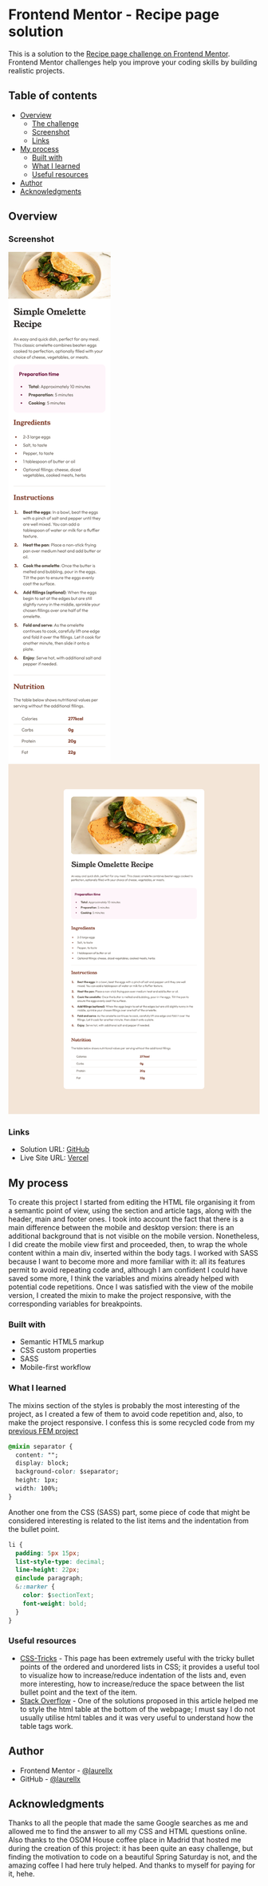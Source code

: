 # Frontend Mentor - Recipe page solution

This is a solution to the [Recipe page challenge on Frontend Mentor](https://www.frontendmentor.io/challenges/recipe-page-KiTsR8QQKm). Frontend Mentor challenges help you improve your coding skills by building realistic projects.

## Table of contents

- [Overview](#overview)
  - [The challenge](#the-challenge)
  - [Screenshot](#screenshot)
  - [Links](#links)
- [My process](#my-process)
  - [Built with](#built-with)
  - [What I learned](#what-i-learned)
  - [Useful resources](#useful-resources)
- [Author](#author)
- [Acknowledgments](#acknowledgments)

## Overview

### Screenshot

![Mobile](/assets/images/solution/Mobile.png)
![Desktop](/assets/images/solution/Desktop.png)

### Links

- Solution URL: [GitHub](https://github.com/laurellx/FEM-recipe-page-main)
- Live Site URL: [Vercel](fem-recipe-page-main.vercel.app)

## My process

To create this project I started from editing the HTML file organising it from a semantic point of view, using the section and article tags, along with the header, main and footer ones. I took into account the fact that there is a main difference between the mobile and desktop version: there is an additional background that is not visible on the mobile version. Nonetheless, I did create the mobile view first and proceeded, then, to wrap the whole content within a main div, inserted within the body tags.
I worked with SASS because I want to become more and more familiar with it: all its features permit to avoid repeating code and, although I am confident I could have saved some more, I think the variables and mixins already helped with potential code repetitions.
Once I was satisfied with the view of the mobile version, I created the mixin to make the project responsive, with the corresponding variables for breakpoints.

### Built with

- Semantic HTML5 markup
- CSS custom properties
- SASS
- Mobile-first workflow

### What I learned

The mixins section of the styles is probably the most interesting of the project, as I created a few of them to avoid code repetition and, also, to make the project responsive. I confess this is some recycled code from my [previous FEM project](https://www.frontendmentor.io/solutions/mobilefirst-solution-using-sass-t9tbtCPBCZ)

```css
@mixin separator {
  content: "";
  display: block;
  background-color: $separator;
  height: 1px;
  width: 100%;
}
```

Another one from the CSS (SASS) part, some piece of code that might be considered interesting is related to the list items and the indentation from the bullet point.

```css
li {
  padding: 5px 15px;
  list-style-type: decimal;
  line-height: 22px;
  @include paragraph;
  &::marker {
    color: $sectionText;
    font-weight: bold;
  }
}
```

### Useful resources

- [CSS-Tricks](https://css-tricks.com/everything-you-need-to-know-about-the-gap-after-the-list-marker/) - This page has been extremely useful with the tricky bullet points of the ordered and unordered lists in CSS; it provides a useful tool to visualize how to increase/reduce indentation of the lists and, even more interesting, how to increase/reduce the space between the list bullet point and the text of the item.
- [Stack Overflow](hthttps://stackoverflow.com/questions/1257430/how-can-i-apply-a-border-only-inside-a-table) - One of the solutions proposed in this article helped me to style the html table at the bottom of the webpage; I must say I do not usually utilise html tables and it was very useful to understand how the table tags work.

## Author

- Frontend Mentor - [@laurellx](https://www.frontendmentor.io/profile/laurellx)
- GitHub - [@laurellx](https://github.com/laurellx)

## Acknowledgments

Thanks to all the people that made the same Google searches as me and allowed me to find the answer to all my CSS and HTML questions online. Also thanks to the OSOM House coffee place in Madrid that hosted me during the creation of this project: it has been quite an easy challenge, but finding the motivation to code on a beautiful Spring Saturday is not, and the amazing coffee I had here truly helped. And thanks to myself for paying for it, hehe.
